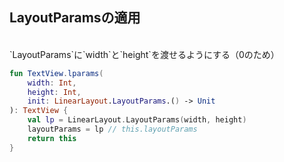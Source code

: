 ## LayoutParamsの適用
<br />
`LayoutParams`に`width`と`height`を渡せるようにする（0のため）

```Kotlin
fun TextView.lparams(
    width: Int,
    height: Int,
    init: LinearLayout.LayoutParams.() -> Unit
): TextView {
    val lp = LinearLayout.LayoutParams(width, height)
    layoutParams = lp // this.layoutParams
    return this
}
```